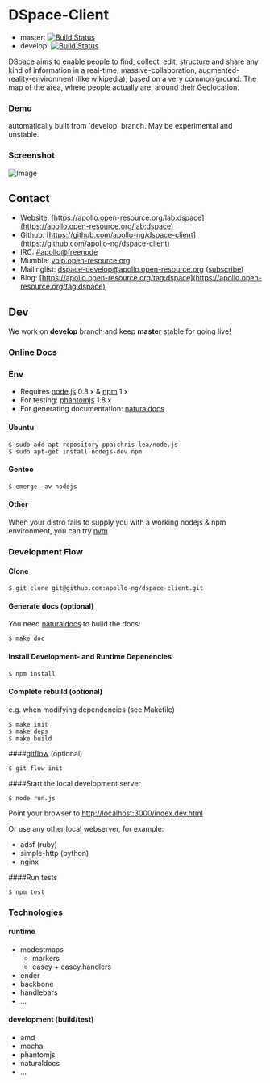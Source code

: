 # DSpace-Client

* master: [![Build Status](https://travis-ci.org/apollo-ng/dspace-client.png?branch=master)](https://travis-ci.org/apollo-ng/dspace-client)
* develop: [![Build Status](https://travis-ci.org/apollo-ng/dspace-client.png?branch=develop)](https://travis-ci.org/apollo-ng/dspace-client)

DSpace aims to enable people to find, collect, edit, structure and share any kind of information
in a real-time, massive-collaboration, augmented-reality-environment (like wikipedia),
based on a very common ground: The map of the area, where people actually are, around their Geolocation.

### [Demo](http://dspace-develop.open-resource.org/)
automatically built from 'develop' branch. May be experimental and unstable.

### Screenshot

![Image](https://apollo.open-resource.org/_media/lab:screenshot-dspace-develop.jpg)

## Contact

* Website: [https://apollo.open-resource.org/lab:dspace](https://apollo.open-resource.org/lab:dspace)
* Github: [https://github.com/apollo-ng/dspace-client](https://github.com/apollo-ng/dspace-client)
* IRC: [#apollo@freenode](http://webchat.freenode.net?channels=apollo)
* Mumble: [voip.open-resource.org](mumble://voip.open-resource.org)
* Mailinglist: [dspace-develop@apollo.open-resource.org](mailto://dspace-develop@apollo.open-resource.org) ([subscribe](mailto://dspace-develop-subscribe@apollo.open-resource.org))
* Blog: [https://apollo.open-resource.org/tag:dspace](https://apollo.open-resource.org/tag:dspace)

## Dev

We work on **develop** branch and keep **master** stable for going live!

### [Online Docs](http://dspace-develop.open-resource.org/doc/)

### Env

* Requires [node.js](http://nodejs.org/) 0.8.x & [npm](https://npmjs.org/) 1.x
* For testing: [phantomjs](http://phantomjs.org/) 1.8.x
* For generating documentation: [naturaldocs](http://naturaldocs.org/) 

#### Ubuntu

    $ sudo add-apt-repository ppa:chris-lea/node.js
    $ sudo apt-get install nodejs-dev npm

#### Gentoo

    $ emerge -av nodejs

#### Other

When your distro fails to supply you with a working nodejs & npm
environment, you can try [nvm](https://github.com/creationix/nvm)

### Development Flow

#### Clone

    $ git clone git@github.com:apollo-ng/dspace-client.git

#### Generate docs (optional)

You need [naturaldocs](http://naturaldocs.org/) to build the docs:

    $ make doc

#### Install Development- and Runtime Depenencies

    $ npm install

#### Complete rebuild (optional)
e.g. when modifying dependencies
(see Makefile)

    $ make init
    $ make deps
    $ make build
    

####[gitflow](https://github.com/nvie/gitflow) (optional)

    $ git flow init

####Start the local development server

    $ node run.js

Point your browser to [http://localhost:3000/index.dev.html](http://localhost:3000/index.dev.html)

Or use any other local webserver, for example:

* adsf (ruby)
* simple-http (python)
* nginx

####Run tests

    $ npm test

### Technologies

#### runtime
* modestmaps
  * markers
  * easey + easey.handlers
* ender
* backbone
* handlebars
* ...

#### development (build/test)
* amd
* mocha
* phantomjs
* naturaldocs
* ...
